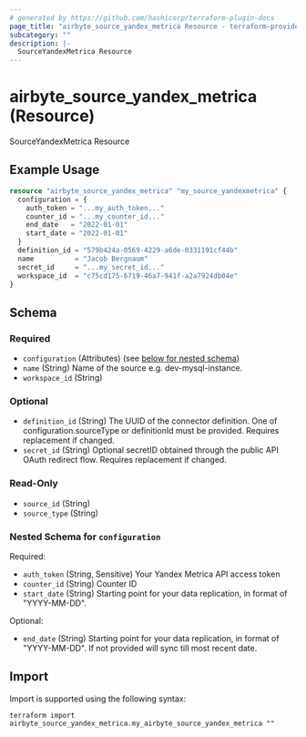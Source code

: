 ```yaml
---
# generated by https://github.com/hashicorp/terraform-plugin-docs
page_title: "airbyte_source_yandex_metrica Resource - terraform-provider-airbyte"
subcategory: ""
description: |-
  SourceYandexMetrica Resource
---
```


# airbyte_source_yandex_metrica (Resource)

SourceYandexMetrica Resource

## Example Usage

```terraform
resource "airbyte_source_yandex_metrica" "my_source_yandexmetrica" {
  configuration = {
    auth_token = "...my_auth_token..."
    counter_id = "...my_counter_id..."
    end_date   = "2022-01-01"
    start_date = "2022-01-01"
  }
  definition_id = "579b424a-0569-4229-a6de-0331191cf44b"
  name          = "Jacob Bergnaum"
  secret_id     = "...my_secret_id..."
  workspace_id  = "c75cd175-6719-46a7-941f-a2a7924db04e"
}
```

<!-- schema generated by tfplugindocs -->
## Schema

### Required

- `configuration` (Attributes) (see [below for nested schema](#nestedatt--configuration))
- `name` (String) Name of the source e.g. dev-mysql-instance.
- `workspace_id` (String)

### Optional

- `definition_id` (String) The UUID of the connector definition. One of configuration.sourceType or definitionId must be provided. Requires replacement if changed.
- `secret_id` (String) Optional secretID obtained through the public API OAuth redirect flow. Requires replacement if changed.

### Read-Only

- `source_id` (String)
- `source_type` (String)

<a id="nestedatt--configuration"></a>
### Nested Schema for `configuration`

Required:

- `auth_token` (String, Sensitive) Your Yandex Metrica API access token
- `counter_id` (String) Counter ID
- `start_date` (String) Starting point for your data replication, in format of "YYYY-MM-DD".

Optional:

- `end_date` (String) Starting point for your data replication, in format of "YYYY-MM-DD". If not provided will sync till most recent date.

## Import

Import is supported using the following syntax:

```shell
terraform import airbyte_source_yandex_metrica.my_airbyte_source_yandex_metrica ""
```
